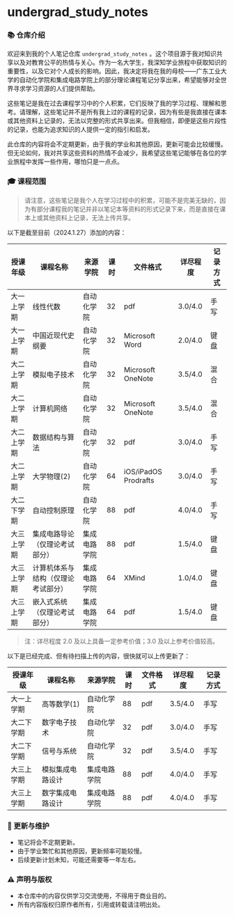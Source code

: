 # undergrad_study_notes

### 📚 仓库介绍

欢迎来到我的个人笔记仓库 `undergrad_study_notes` 。这个项目源于我对知识共享以及对教育公平的热情与关心。作为一名大学生，我深知学业旅程中获取知识的重要性，以及它对个人成长的影响。因此，我决定将我在我的母校——广东工业大学的自动化学院和集成电路学院上的部分理论课程笔记分享出来，希望能够对全世界寻求学习资源的人们提供帮助。

这些笔记是我在过去课程学习中的个人积累，它们反映了我的学习过程、理解和思考。请理解，这些笔记并不是所有我上过的课程的记录，因为有些是我直接在课本或其他资料上记录的，无法以完整的形式共享出来。但我相信，即便是这些片段性的记录，也能为追求知识的人提供一定的指引和启发。

此仓库的内容将会不定期更新，由于我的学业和其他原因，更新可能会比较缓慢。但无论如何，我对共享这些资料的热情不会减少，我希望这些笔记能够在各位的学业旅程中发挥一些作用，哪怕只是一点点。

### 🎓 课程范围

> 请注意，这些笔记是我个人在学习过程中的积累，可能不是完美无缺的，因为有部分课程我的笔记并非以笔记本等资料的形式记录下来，而是直接在课本上或其他资料上记录，无法上传共享。

以下是截至目前（2024.1.27）添加的内容：

| 授课年级  | 课程名称              | 来源学院   | 课时  | 文件格式                 | 详尽程度    | 记录方式 |
| ----- | ----------------- | ------ | --- | -------------------- | ------- | ---- |
| 大一上学期 | 线性代数              | 自动化学院  | 32  | pdf                  | 3.0/4.0 | 手写   |
| 大一上学期 | 中国近现代史纲要          | 自动化学院  | 32  | Microsoft Word       | 2.0/4.0 | 键盘   |
| 大二上学期 | 模拟电子技术            | 自动化学院  | 32  | Microsoft OneNote    | 3.5/4.0 | 混合   |
| 大二上学期 | 计算机网络             | 自动化学院  | 32  | Microsoft OneNote    | 3.5/4.0 | 混合   |
| 大二上学期 | 数据结构与算法           | 自动化学院  | 32  | pdf                  | 3.0/4.0 | 手写   |
| 大二上学期 | 大学物理(2)           | 自动化学院  | 64  | iOS/iPadOS Prodrafts | 3.0/4.0 | 手写   |
| 大二下学期 | 自动控制原理            | 自动化学院  | 88  | pdf                  | 4.0/4.0 | 手写   |
| 大三上学期 | 集成电路导论（仅理论考试部分）   | 集成电路学院 | 88  | pdf                  | 1.5/4.0 | 键盘   |
| 大三上学期 | 计算机体系与结构（仅理论考试部分） | 集成电路学院 | 64  | XMind                | 1.0/4.0 | 键盘   |
| 大三上学期 | 嵌入式系统（仅理论考试部分）    | 集成电路学院 | 64  | pdf                  | 1.5/4.0 | 键盘   |
> 注：详尽程度 2.0 及以上具备一定参考价值；3.0 及以上参考价值较高。

以下是已经完成、但有待扫描上传的内容，很快就可以上传更新了：

| 授课年级  | 课程名称     | 来源学院   | 课时  | 文件格式 | 详尽程度    | 记录方式 |
| ----- | -------- | ------ | --- | ---- | ------- | ---- |
| 大一上学期 | 高等数学(1)  | 自动化学院  | 88  | pdf  | 3.5/4.0 | 手写   |
| 大二下学期 | 数字电子技术   | 自动化学院  | 32  | pdf  | 3.0/4.0 | 手写   |
| 大二下学期 | 信号与系统    | 自动化学院  | 32  | pdf  | 3.5/4.0 | 手写   |
| 大三上学期 | 模拟集成电路设计 | 集成电路学院 | 88  | pdf  | 4.0/4.0 | 手写   |
| 大三上学期 | 数字集成电路设计 | 集成电路学院 | 88  | pdf  | 4.0/4.0 | 手写   |

### 🔄 更新与维护

- 笔记将会不定期更新。
- 由于学业繁忙和其他原因，更新频率可能较慢。
- 后续更新计划未知，可能还需要等一年左右。

### ⚠️ 声明与版权

- 本仓库中的内容仅供学习交流使用，不得用于商业目的。
- 所有内容版权归原作者所有，引用或转载请注明出处。
